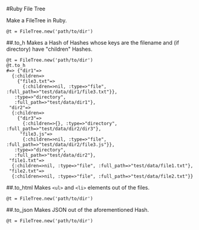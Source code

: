 #Ruby File Tree

Make a FileTree in Ruby.

```
@t = FileTree.new('path/to/dir')

```

##.to_h
Makes a Hash of Hashes whose keys are the filename and (if directory) have "children" Hashes.

```
@t = FileTree.new('path/to/dir')
@t.to_h
#=> {"dir1"=>
  {:children=>
    {"file3.txt"=>
      {:children=>nil, :type=>"file", :full_path=>"test/data/dir1/file3.txt"}},
   :type=>"directory",
   :full_path=>"test/data/dir1"},
 "dir2"=>
  {:children=>
    {"dir3"=>
      {:children=>{}, :type=>"directory", :full_path=>"test/data/dir2/dir3"},
     "file3.js"=>
      {:children=>nil, :type=>"file", :full_path=>"test/data/dir2/file3.js"}},
   :type=>"directory",
   :full_path=>"test/data/dir2"},
 "file1.txt"=>
  {:children=>nil, :type=>"file", :full_path=>"test/data/file1.txt"},
 "file2.txt"=>
  {:children=>nil, :type=>"file", :full_path=>"test/data/file2.txt"}}

```

##.to_html
Makes ``<ul>`` and ``<li>`` elements out of the files.

```
@t = FileTree.new('path/to/dir')

```

##.to_json
Makes JSON out of the aforementioned Hash.

```
@t = FileTree.new('path/to/dir')

```